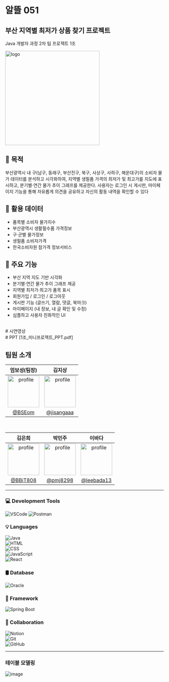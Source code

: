 # 알뜰 051

## 부산 지역별 최저가 상품 찾기 프로젝트
Java 개발자 과정 2차 팀 프로젝트 1조

<img src="https://github.com/user-attachments/assets/fa611881-fa26-494f-bc75-e9bd0fc44cca" alt="logo" width="300" height="300" />

## 📌 목적
부산광역시 내 구(남구, 동래구, 부산진구, 북구, 사상구, 사하구, 해운대구)의 소비자 물가 데이터를 분석하고 시각화하여, 지역별 생필품 가격의 최저가 및 최고가를 지도에 표시하고, 분기별·연간 물가 추이 그래프를 제공한다.
 사용자는 로그인 시 게시판, 마이페이지 기능을 통해 자유롭게 의견을 공유하고 자신의 활동 내역을 확인할 수 있다

## 📌 활용 데이터
- 품목별 소비자 물가지수
- 부산광역시 생활필수품 가격정보
- 구·군별 물가정보
- 생필품 소비자가격
- 한국소비자원 참가격 정보서비스

## 📌 주요 기능
- 부산 지역 지도 기반 시각화
- 분기별·연간 물가 추이 그래프 제공
- 지역별 최저가·최고가 품목 표시
- 회원가입 / 로그인 / 로그아웃
- 게시판 기능 (글쓰기, 열람, 댓글, 북마크)
- 마이페이지 (내 정보, 내 글 확인 및 수정)
- 심플하고 사용자 친화적인 UI
</br>
# 시연영상
</br>
# PPT
[1조_미니프로젝트_PPT.pdf]
</br>

 ## 팀원 소개


|                                                 엄보성(팀장)                                                  |                                                 김지상                                                  |
| :-----------------------------------------------------------------------------------------------------: | :-----------------------------------------------------------------------------------------------------: | 
| <img src="https://avatars.githubusercontent.com/u/80149854?v=4" alt="profile" width="100" height="100"> | [<img src="https://avatars.githubusercontent.com/u/197720314?v=4" alt="profile" width="100" height="100">](https://avatars.githubusercontent.com/u/122331826?v=4) | 
|                                   [@BSEom](https://github.com/BSEom)                                   |                                 [@jisangaaa](https://github.com/jisangaaa)                                 |

<br>



|                                                 김은희                                                  |                                                 박민주                                                  |                                                 이바다                                                  |
| :-----------------------------------------------------------------------------------------------------: | :-----------------------------------------------------------------------------------------------------: |  :-----------------------------------------------------------------------------------------------------: |
| <img src="https://avatars.githubusercontent.com/u/197720362?v=4" alt="profile" width="100" height="100"> | <img src="https://avatars.githubusercontent.com/u/164135340?v=4" alt="profile" width="100" height="100"> |  <img src="https://avatars.githubusercontent.com/u/195835617?v=4" alt="profile" width="100" height="100"> |
|                                   [@BBiT808](https://github.com/BBiT808)                            |                                 [@pmj8298](https://github.com/pmj8298)                                      |                                   [@leebada13](https://github.com/leebada13)                            |


<hr>

### 💻 Development Tools  
![VSCode](https://img.shields.io/badge/VS%20Code-007ACC?style=for-the-badge&logo=visualstudiocode&logoColor=white)
![Postman](https://img.shields.io/badge/Postman-FF6C37?style=for-the-badge&logo=postman&logoColor=white)
<br>
### 💡 Languages  
![Java](https://img.shields.io/badge/Java-ED8B00?style=for-the-badge&logo=java&logoColor=white)  
![HTML](https://img.shields.io/badge/HTML5-E34F26?style=for-the-badge&logo=html5&logoColor=white)  
![CSS](https://img.shields.io/badge/CSS3-1572B6?style=for-the-badge&logo=css3&logoColor=white)  
![JavaScript](https://img.shields.io/badge/JavaScript-F7DF1E?style=for-the-badge&logo=javascript&logoColor=black)  
![React](https://img.shields.io/badge/React-20232A?style=for-the-badge&logo=react&logoColor=61DAFB)
<br>
### 🛢️ Database  
![Oracle](https://img.shields.io/badge/Oracle-F80000?style=for-the-badge&logo=oracle&logoColor=white)
<br>
### 🧩 Framework  
![Spring Boot](https://img.shields.io/badge/Spring%20Boot-6DB33F?style=for-the-badge&logo=springboot&logoColor=white)
<br>
### 🤝 Collaboration  
![Notion](https://img.shields.io/badge/Notion-000000?style=for-the-badge&logo=notion&logoColor=white)  
![Git](https://img.shields.io/badge/Git-F05032?style=for-the-badge&logo=git&logoColor=white)  
![GitHub](https://img.shields.io/badge/GitHub-181717?style=for-the-badge&logo=github&logoColor=white)
<br>
<hr>

### 테이블 모델링
![image](https://github.com/user-attachments/assets/272f0e15-5b81-4136-8f8e-c1fa0e90be05)



